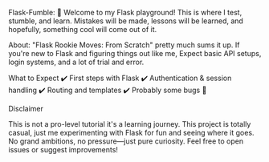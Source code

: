Flask-Fumble:
🚀 Welcome to my Flask playground! This is where I test, stumble, and learn. Mistakes will be made, lessons will be learned, and hopefully, something cool will come out of it.

About:
"Flask Rookie Moves: From Scratch" pretty much sums it up. If you're new to Flask and figuring things out like me, Expect basic API setups, login systems, and a lot of trial and error.

What to Expect
✔️ First steps with Flask
✔️ Authentication & session handling
✔️ Routing and templates
✔️ Probably some bugs 🤷

Disclaimer

This is not a pro-level tutorial it's a learning journey. This project is totally casual, just me experimenting with Flask for fun and seeing where it goes. No grand ambitions, no pressure—just pure curiosity. Feel free to open issues or suggest improvements!
